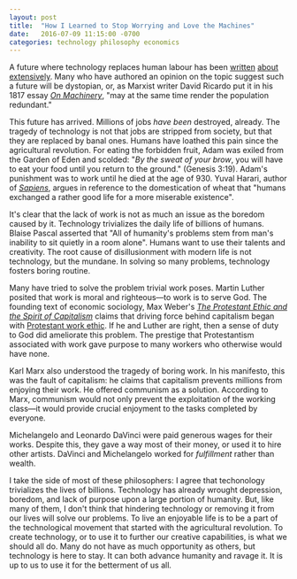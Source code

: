 ```yaml
---
layout: post
title:  "How I Learned to Stop Worrying and Love the Machines"
date:   2016-07-09 11:15:00 -0700
categories: technology philosophy economics
---
```


A future where technology replaces human labour has been [written](http://www.economist.com/news/leaders/21701119-what-history-tells-us-about-future-artificial-intelligenceand-how-society-should?vh=a7c7daac36d6df918c5f445b700eab34c338d090&ts=1468083990) [about](http://www.bbc.com/news/technology-33327659) [extensively](http://www.nytimes.com/2016/02/28/magazine/the-robots-are-coming-for-wall-street.html). Many who have authored an opinion on the topic suggest such a future will be dystopian, or, as Marxist writer David Ricardo put it in his 1817 essay [*On Machinery*](https://www.marxists.org/reference/subject/economics/ricardo/tax/ch31.htm), "may at the same time render the population redundant."

This future has arrived. Millions of jobs *have been* destroyed, already. The tragedy of technology is not that jobs are stripped from society, but that they are replaced by banal ones. Humans have loathed this pain since the agricultural revolution. For eating the forbidden fruit, Adam was exiled from the Garden of Eden and scolded: "*By the sweat of your brow*, you  will have to eat your food until you return to the ground." (Genesis 3:19). Adam's punishment was to work until he died at the age of 930. Yuval Harari, author of [*Sapiens*](https://www.amazon.com/Sapiens-Humankind-Yuval-Noah-Harari/dp/0062316095), argues in reference to the domestication of wheat that "humans exchanged a rather good life for a more miserable existence".

It's clear that the lack of work is not as much an issue as the boredom caused by it. Technology trivializes the daily life of billions of humans. Blaise Pascal asserted that "All of humanity's problems stem from man's inability to sit quietly in a room alone". Humans want to use their talents and creativity. The root cause of disillusionment with modern life is not technology, but the mundane. In solving so many problems, technology fosters boring routine.

Many have tried to solve the problem trivial work poses. Martin Luther posited that work is moral and righteous—to work is to serve God. The founding text of economic sociology, Max Weber's [*The Protestant Ethic and the Spirit of Capitalism*](https://en.wikipedia.org/wiki/The_Protestant_Ethic_and_the_Spirit_of_Capitalism) claims that driving force behind capitalism began with [Protestant work ethic](https://en.wikipedia.org/wiki/Protestant_work_ethic). If he and Luther are right, then a sense of duty to God did ameliorate this problem. The prestige that Protestantism associated with work gave purpose to many workers who otherwise would have none.

Karl Marx also understood the tragedy of boring work. In his manifesto, this was the fault of capitalism: he claims that capitalism prevents millions from enjoying their work. He offered communism as a solution. According to Marx, communism would not only prevent the exploitation of the working class—it would provide crucial enjoyment to the tasks completed by everyone.

Michelangelo and Leonardo DaVinci were paid generous wages for their works. Despite this, they gave a way most of their money, or used it to hire other artists. DaVinci and Michelangelo worked for *fulfillment* rather than wealth.

I take the side of most of these philosophers: I agree that techonology trivializes the lives of billions. Technology has already wrought depression, boredom, and lack of purpose upon a large portion of humanity. But, like many of them, I don't think that hindering technology or removing it from our lives will solve our problems. To live an enjoyable life is to be a part of the technological movement that started with the agricultural revolution. To create technology, or to use it to further our creative capabilities, is what we should all do. Many do not have as much opportunity as others, but technology is here to stay. It can both advance humanity and ravage it. It is up to us to use it for the betterment of us all.